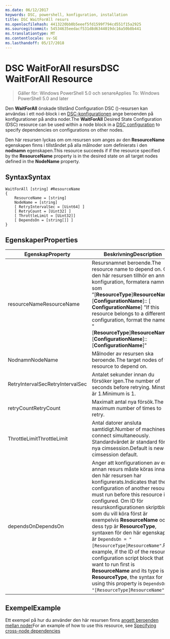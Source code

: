 ```yaml
---
ms.date: 06/12/2017
keywords: DSC, powershell, konfiguration, installation
title: DSC WaitForAll resurs
ms.openlocfilehash: 4413220bb0b5eeef5fd1599f794cd551f15a2925
ms.sourcegitcommit: 54534635eedacf531d8d6344019dc16a50b8b441
ms.translationtype: MT
ms.contentlocale: sv-SE
ms.lasthandoff: 05/17/2018
---
```

# <a name="dsc-waitforall-resource"></a><span data-ttu-id="a9a99-103">DSC WaitForAll resurs</span><span class="sxs-lookup"><span data-stu-id="a9a99-103">DSC WaitForAll Resource</span></span>

> <span data-ttu-id="a9a99-104">Gäller för: Windows PowerShell 5.0 och senare</span><span class="sxs-lookup"><span data-stu-id="a9a99-104">Applies To: Windows PowerShell 5.0 and later</span></span>

<span data-ttu-id="a9a99-105">Den **WaitForAll** önskade tillstånd Configuration DSC ()-resursen kan användas i ett nod-block i en [DSC-konfigurationen](configurations.md) ange beroenden på konfigurationer på andra noder.</span><span class="sxs-lookup"><span data-stu-id="a9a99-105">The **WaitForAll** Desired State Configuration (DSC) resource can be used within a node block in a [DSC configuration](configurations.md) to specify dependencies on configurations on other nodes.</span></span>

<span data-ttu-id="a9a99-106">Den här resursen lyckas om om resursen som anges av den **ResourceName** egenskapen finns i tillståndet på alla målnoder som definierats i den **nodnamn** egenskapen.</span><span class="sxs-lookup"><span data-stu-id="a9a99-106">This resource succeeds if if the resource specified by the **ResourceName** property is in the desired state on all target nodes defined in the **NodeName** property.</span></span>


## <a name="syntax"></a><span data-ttu-id="a9a99-107">Syntax</span><span class="sxs-lookup"><span data-stu-id="a9a99-107">Syntax</span></span>

```
WaitForAll [string] #ResourceName
{
    ResourceName = [string]
    NodeName = [string]
    [ RetryIntervalSec = [Uint64] ]
    [ RetryCount = [Uint32] ]
    [ ThrottleLimit = [Uint32]]
    [ DependsOn = [string[]] ]
}
```

## <a name="properties"></a><span data-ttu-id="a9a99-108">Egenskaper</span><span class="sxs-lookup"><span data-stu-id="a9a99-108">Properties</span></span>

|  <span data-ttu-id="a9a99-109">Egenskap</span><span class="sxs-lookup"><span data-stu-id="a9a99-109">Property</span></span>  |  <span data-ttu-id="a9a99-110">Beskrivning</span><span class="sxs-lookup"><span data-stu-id="a9a99-110">Description</span></span>   |
|---|---|
| <span data-ttu-id="a9a99-111">resourceName</span><span class="sxs-lookup"><span data-stu-id="a9a99-111">ResourceName</span></span>| <span data-ttu-id="a9a99-112">Resursnamnet beroende.</span><span class="sxs-lookup"><span data-stu-id="a9a99-112">The resource name to depend on.</span></span> <span data-ttu-id="a9a99-113">Om den här resursen tillhör en annan konfiguration, formatera namn som ”[__ResourceType__]__ResourceName__:: [__ConfigurationName__]:: [ __ConfigurationName__] ”</span><span class="sxs-lookup"><span data-stu-id="a9a99-113">If this resource belongs to a different configuration, format the name as "[__ResourceType__]__ResourceName__::[__ConfigurationName__]::[__ConfigurationName__]"</span></span>|
| <span data-ttu-id="a9a99-114">Nodnamn</span><span class="sxs-lookup"><span data-stu-id="a9a99-114">NodeName</span></span>| <span data-ttu-id="a9a99-115">Målnoder av resursen ska beroende.</span><span class="sxs-lookup"><span data-stu-id="a9a99-115">The target nodes of the resource to depend on.</span></span>|
| <span data-ttu-id="a9a99-116">RetryIntervalSec</span><span class="sxs-lookup"><span data-stu-id="a9a99-116">RetryIntervalSec</span></span>| <span data-ttu-id="a9a99-117">Antalet sekunder innan du försöker igen.</span><span class="sxs-lookup"><span data-stu-id="a9a99-117">The number of seconds before retrying.</span></span> <span data-ttu-id="a9a99-118">Minsta är 1.</span><span class="sxs-lookup"><span data-stu-id="a9a99-118">Minimum is 1.</span></span>|
| <span data-ttu-id="a9a99-119">retryCount</span><span class="sxs-lookup"><span data-stu-id="a9a99-119">RetryCount</span></span>| <span data-ttu-id="a9a99-120">Maximalt antal nya försök.</span><span class="sxs-lookup"><span data-stu-id="a9a99-120">The maximum number of times to retry.</span></span>|
| <span data-ttu-id="a9a99-121">ThrottleLimit</span><span class="sxs-lookup"><span data-stu-id="a9a99-121">ThrottleLimit</span></span>| <span data-ttu-id="a9a99-122">Antal datorer ansluta samtidigt.</span><span class="sxs-lookup"><span data-stu-id="a9a99-122">Number of machines to connect simultaneously.</span></span> <span data-ttu-id="a9a99-123">Standardvärdet är standard för nya cimsession.</span><span class="sxs-lookup"><span data-stu-id="a9a99-123">Default is new-cimsession default.</span></span>|
| <span data-ttu-id="a9a99-124">dependsOn</span><span class="sxs-lookup"><span data-stu-id="a9a99-124">DependsOn</span></span> | <span data-ttu-id="a9a99-125">Anger att konfigurationen av en annan resurs måste köras innan den här resursen har konfigurerats.</span><span class="sxs-lookup"><span data-stu-id="a9a99-125">Indicates that the configuration of another resource must run before this resource is configured.</span></span> <span data-ttu-id="a9a99-126">Om ID för resurskonfigurationen skriptblock som du vill köra först är exempelvis __ResourceName__ och dess typ är __ResourceType__, syntaxen för den här egenskapen är `DependsOn = "[ResourceType]ResourceName"`.</span><span class="sxs-lookup"><span data-stu-id="a9a99-126">For example, if the ID of the resource configuration script block that you want to run first is __ResourceName__ and its type is __ResourceType__, the syntax for using this property is `DependsOn = "[ResourceType]ResourceName"`.</span></span>|


## <a name="example"></a><span data-ttu-id="a9a99-127">Exempel</span><span class="sxs-lookup"><span data-stu-id="a9a99-127">Example</span></span>

<span data-ttu-id="a9a99-128">Ett exempel på hur du använder den här resursen finns [angett beroenden mellan noder](crossNodeDependencies.md)</span><span class="sxs-lookup"><span data-stu-id="a9a99-128">For an example of how to use this resource, see [Specifying cross-node dependencies](crossNodeDependencies.md)</span></span>